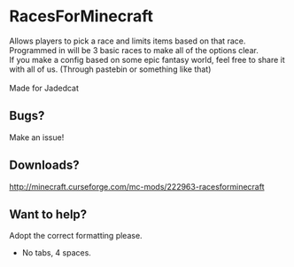 # RacesForMinecraft

Allows players to pick a race and limits items based on that race.<br>
Programmed in will be 3 basic races to make all of the options clear.<br>
If you make a config based on some epic fantasy world, feel free to share it with all of us. (Through pastebin or something like that)<br>
<br>
Made for Jadedcat<br>

## Bugs?
Make an issue!

## Downloads?
http://minecraft.curseforge.com/mc-mods/222963-racesforminecraft

## Want to help?
Adopt the correct formatting please.<br>
- No tabs, 4 spaces.<br>
